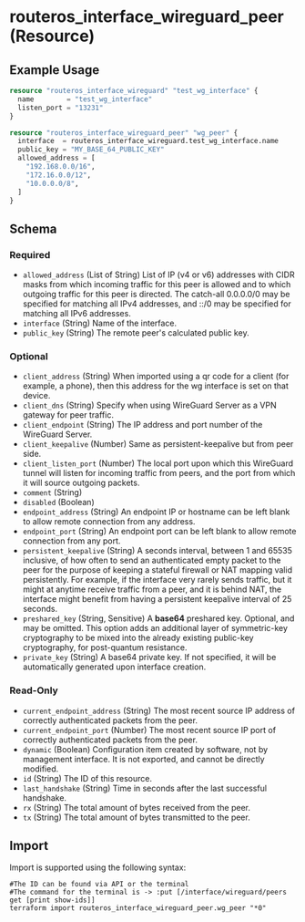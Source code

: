 # routeros_interface_wireguard_peer (Resource)


## Example Usage
```terraform
resource "routeros_interface_wireguard" "test_wg_interface" {
  name        = "test_wg_interface"
  listen_port = "13231"
}

resource "routeros_interface_wireguard_peer" "wg_peer" {
  interface  = routeros_interface_wireguard.test_wg_interface.name
  public_key = "MY_BASE_64_PUBLIC_KEY"
  allowed_address = [
    "192.168.0.0/16",
    "172.16.0.0/12",
    "10.0.0.0/8",
  ]
}
```

<!-- schema generated by tfplugindocs -->
## Schema

### Required

- `allowed_address` (List of String) List of IP (v4 or v6) addresses with CIDR masks from which incoming traffic for this peer is allowed and to which outgoing traffic for this peer is directed. The catch-all 0.0.0.0/0 may be specified for matching all IPv4 addresses, and ::/0 may be specified for matching all IPv6 addresses.
- `interface` (String) Name of the interface.
- `public_key` (String) The remote peer's calculated public key.

### Optional

- `client_address` (String) When imported using a qr code for a client (for example, a phone), then this address for the wg interface is set on that device.
- `client_dns` (String) Specify when using WireGuard Server as a VPN gateway for peer traffic.
- `client_endpoint` (String) The IP address and port number of the WireGuard Server.
- `client_keepalive` (Number) Same as persistent-keepalive but from peer side.
- `client_listen_port` (Number) The local port upon which this WireGuard tunnel will listen for incoming traffic from peers, and the port from which it will source outgoing packets.
- `comment` (String)
- `disabled` (Boolean)
- `endpoint_address` (String) An endpoint IP or hostname can be left blank to allow remote connection from any address.
- `endpoint_port` (String) An endpoint port can be left blank to allow remote connection from any port.
- `persistent_keepalive` (String) A seconds interval, between 1 and 65535 inclusive, of how often to send an authenticated empty packet to the peer for the purpose of keeping a stateful firewall or NAT mapping valid persistently. For example, if the interface very rarely sends traffic, but it might at anytime receive traffic from a peer, and it is behind NAT, the interface might benefit from having a persistent keepalive interval of 25 seconds.
- `preshared_key` (String, Sensitive) A **base64** preshared key. Optional, and may be omitted. This option adds an additional layer of symmetric-key cryptography to be mixed into the already existing public-key cryptography, for post-quantum resistance.
- `private_key` (String) A base64 private key. If not specified, it will be automatically generated upon interface creation.

### Read-Only

- `current_endpoint_address` (String) The most recent source IP address of correctly authenticated packets from the peer.
- `current_endpoint_port` (Number) The most recent source IP port of correctly authenticated packets from the peer.
- `dynamic` (Boolean) Configuration item created by software, not by management interface. It is not exported, and cannot be directly modified.
- `id` (String) The ID of this resource.
- `last_handshake` (String) Time in seconds after the last successful handshake.
- `rx` (String) The total amount of bytes received from the peer.
- `tx` (String) The total amount of bytes transmitted to the peer.

## Import
Import is supported using the following syntax:
```shell
#The ID can be found via API or the terminal
#The command for the terminal is -> :put [/interface/wireguard/peers get [print show-ids]]
terraform import routeros_interface_wireguard_peer.wg_peer "*0"
```
